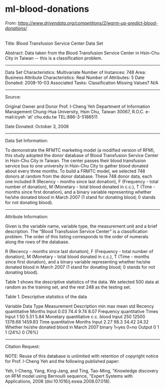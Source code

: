 # ml-blood-donations
###### From: https://www.drivendata.org/competitions/2/warm-up-predict-blood-donations/

Title: Blood Transfusion Service Center Data Set

Abstract: Data taken from the Blood Transfusion Service Center in Hsin-Chu City 
in Taiwan -- this is a classification problem.
	

-----------------------------------------------------

Data Set Characteristics: Multivariate
Number of Instances: 748
Area: Business
Attribute Characteristics: Real
Number of Attributes: 5
Date Donated: 2008-10-03
Associated Tasks: Classification
Missing Values? N/A

-----------------------------------------------------

Source:

Original Owner and Donor
Prof. I-Cheng Yeh
Department of Information Management
Chung-Hua University,
Hsin Chu, Taiwan 30067, R.O.C.
e-mail:icyeh 'at' chu.edu.tw
TEL:886-3-5186511

Date Donated: October 3, 2008 

-----------------------------------------------------

Data Set Information:

To demonstrate the RFMTC marketing model (a modified version of RFM), this study 
adopted the donor database of Blood Transfusion Service Center in Hsin-Chu City 
in Taiwan. The center passes their blood transfusion service bus to one 
university in Hsin-Chu City to gather blood donated about every three months. To 
build a FRMTC model, we selected 748 donors at random from the donor database. 
These 748 donor data, each one included R (Recency - months since last 
donation), F (Frequency - total number of donation), M (Monetary - total blood 
donated in c.c.), T (Time - months since first donation), and a binary variable 
representing whether he/she donated blood in March 2007 (1 stand for donating 
blood; 0 stands for not donating blood).

-----------------------------------------------------

Attribute Information:

Given is the variable name, variable type, the measurement unit and a brief 
description. The "Blood Transfusion Service Center" is a classification problem. 
The order of this listing corresponds to the order of numerals along the rows of 
the database.

R (Recency - months since last donation),
F (Frequency - total number of donation),
M (Monetary - total blood donated in c.c.),
T (Time - months since first donation), and
a binary variable representing whether he/she donated blood in March 2007 (1 
stand for donating blood; 0 stands for not donating blood).


Table 1 shows the descriptive statistics of the data. We selected 500 data at 
random as the training set, and the rest 248 as the testing set.

Table 1. Descriptive statistics of the data

Variable Data Type Measurement Description min max mean std
Recency quantitative Months Input 0.03 74.4 9.74 8.07
Frequency quantitative Times Input 1 50 5.51 5.84
Monetary quantitative c.c. blood Input 250 12500 1378.68 1459.83
Time quantitative Months Input 2.27 98.3 34.42 24.32
Whether he/she donated blood in March 2007 binary 1=yes 0=no Output 0 1 1 (24%) 0 (76%)


-----------------------------------------------------

Citation Request:

NOTE: Reuse of this database is unlimited with retention of copyright notice for 
Prof. I-Cheng Yeh and the following published paper:

Yeh, I-Cheng, Yang, King-Jang, and Ting, Tao-Ming, "Knowledge discovery on RFM 
model using Bernoulli sequence, "Expert Systems with Applications, 2008 
(doi:10.1016/j.eswa.2008.07.018).